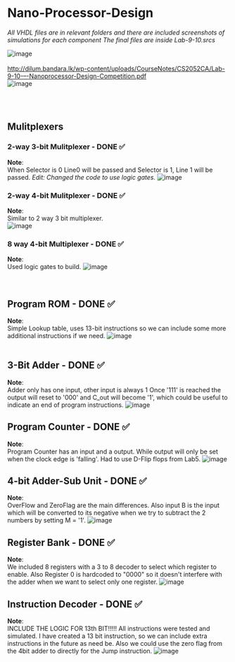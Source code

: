 # Nano-Processor-Design

*All VHDL files are in relevant folders and there are included screenshots of simulations for each component*
*The final files are inside Lab-9-10.srcs*

![image](https://github.com/psychlone77/Nano-Processor-Design/assets/127029023/24b7ac63-57e2-49fd-9400-5081940fa8f5)
<br>
<br>
http://dilum.bandara.lk/wp-content/uploads/CourseNotes/CS2052CA/Lab-9-10-–-Nanoprocessor-Design-Competition.pdf 
<br>
![image](https://github.com/psychlone77/Nano-Processor-Design/assets/127029023/f6c42d60-6524-4ac8-978b-5c4aa7db6c27)

<br>
<br>

## Mulitplexers

### 2-way 3-bit Mulitplexer - DONE ✅

**Note**:<br>
When Selector is 0 Line0 will be passed and Selector is 1, Line 1 will be passed.
*Edit: Changed the code to use logic gates.*
<be>
![image](https://github.com/psychlone77/Nano-Processor-Design/assets/127029023/f74aad5e-7c33-4791-9f12-1a113e32515f)
<br>

### 2-way 4-bit Mulitplexer - DONE ✅

**Note**:<br>
Similar to 2 way 3 bit multiplexer.
<br>
![image](https://github.com/psychlone77/Nano-Processor-Design/assets/127029023/1b46cf04-f1c1-43b4-bda3-0b7054d0c72c)
<br>

### 8 way 4-bit Multiplexer - DONE ✅

**Note**:<br>
Used logic gates to build.
![image](https://github.com/psychlone77/Nano-Processor-Design/assets/127029023/64f0056b-9ad2-4b2e-b327-271c7fb572d1)
<br>
<br>
<br>



## Program ROM - DONE ✅

**Note**:<br>
Simple Lookup table, uses 13-bit instructions so we can include some more additional instructions if we need.
![image](https://github.com/psychlone77/Nano-Processor-Design/assets/127029023/df47c82d-e4ca-4464-bb0a-e5ca35c50dea)
<br>
<br>


## 3-Bit Adder - DONE ✅

**Note**:<br>
Adder only has one input, other input is always 1
Once '111' is reached the output will reset to '000' and C_out will become '1', which could be useful to indicate an end of program instructions.
![image](https://github.com/psychlone77/Nano-Processor-Design/assets/127029023/a131ad93-793b-46b9-9848-7504357e587c)
<br>



## Program Counter - DONE ✅
**Note**:<br>
Program Counter has an input and a output. While output will only be set when the clock edge is 'falling'. Had to use D-Flip flops from Lab5.
![image](https://github.com/psychlone77/Nano-Processor-Design/assets/127029023/1b7b5496-5f06-43a1-a375-da9aa1956221)



## 4-bit Adder-Sub Unit - DONE ✅

**Note**:<br>
OverFlow and ZeroFlag are the main differences. Also input B is the input which will be converted to its negative when we try to subtract the 2 numbers by setting M = '1'.
![image](https://github.com/psychlone77/Nano-Processor-Design/assets/127029023/37a04da8-3692-4177-9606-04dea3f59379)


## Register Bank - DONE ✅

**Note**:<br>
We included 8 registers with a 3 to 8 decoder to select which register to enable. Also Register 0 is hardcoded to "0000" so it doesn't interfere with the adder when we want to select only one register.
![image](https://github.com/psychlone77/Nano-Processor-Design/assets/129372525/04de7e32-02b9-42da-849f-68b5092c053e)


## Instruction Decoder - DONE ✅

**Note**:<br>
INCLUDE THE LOGIC FOR 13th BIT!!!!!
All instructions were tested and simulated. I have created a 13 bit instruction, so we can include extra instructions in the future as need be. Also we could use the zero flag from the 4bit adder to directly for the Jump instruction.
![image](https://github.com/psychlone77/Nano-Processor-Design/assets/127029023/b7811b2a-c1c4-414c-b110-0502941b280b)

